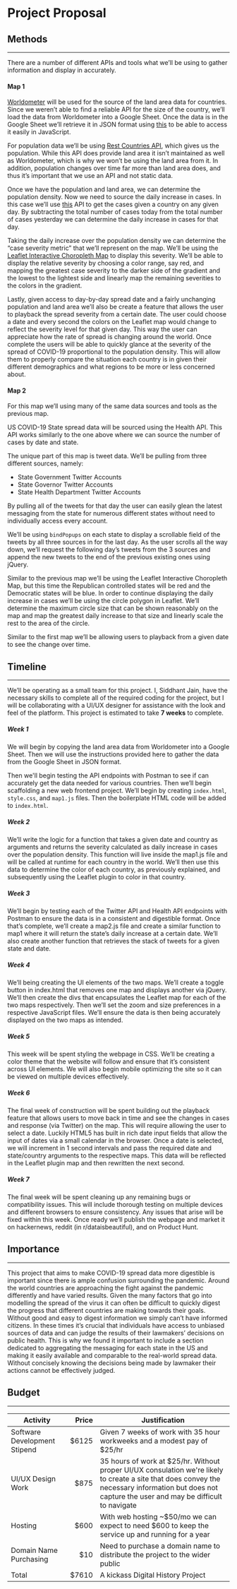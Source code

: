 # Project Proposal


## Methods
---
There are a number of different APIs and tools what we’ll be using to gather information and display in accurately.

#### Map 1

[Worldometer](https://www.worldometers.info/geography/largest-countries-in-the-world/) will be used for the source of the land area data for countries. Since we weren’t able to find a reliable API for the size of the country, we’ll load the data from Worldometer into a Google Sheet. Once the data is in the Google Sheet we’ll retrieve it in JSON format using [this](https://support.geckoboard.com/hc/en-us/articles/360006412678-Import-JSON-data-to-a-Google-Sheet) to be able to access it easily in JavaScript.

For population data we’ll be using [Rest Countries API](https://restcountries.eu/), which gives us the population. While this API does provide land area it isn’t maintained as well as Worldometer, which is why we won’t be using the land area from it. In addition, population changes over time far more than land area does, and thus it’s important that we use an API and not static data.

Once we have the population and land area, we can determine the population density. Now we need to source the daily increase in cases. In this case we’ll use [this](https://documenter.getpostman.com/view/10808728/SzS8rjbc?version=latest#b07f97ba-24f4-4ebe-ad71-97fa35f3b683) API to get the cases given a country on any given day. By subtracting the total number of cases today from the total number of cases yesterday we can determine the daily increase in cases for that day.

Taking the daily increase over the population density we can determine the “case severity metric” that we’ll represent on the map. We’ll be using the [Leaflet Interactive Choropleth Map](https://leafletjs.com/examples/choropleth/) to display this severity. We’ll be able to display the relative severity by choosing a color range, say red, and mapping the greatest case severity to the darker side of the gradient and the lowest to the lightest side and linearly map the remaining severities to the colors in the gradient.

Lastly, given access to day-by-day spread date and a fairly unchanging population and land area we’ll also be create a feature that allows the user to playback the spread severity from a certain date. The user could choose a date and every second the colors on the Leaflet map would change to reflect the severity level for that given day. This way the user can appreciate how the rate of spread is changing around the world.
Once complete the users will be able to quickly glance at the severity of the spread of COVID-19 proportional to the population density. This will allow them to properly compare the situation each country is in given their different demographics and what regions to be more or less concerned about.

#### Map 2

For this map we’ll using many of the same data sources and tools as the previous map.

US COVID-19 State spread data will be sourced using the Health API. This API works similarly to the one above where we can source the number of cases by date and state.

The unique part of this map is tweet data. We’ll be pulling from three different sources, namely:
- State Government Twitter Accounts
- State Governor Twitter Accounts
- State Health Department Twitter Accounts

By pulling all of the tweets for that day the user can easily glean the latest messaging from the state for numerous different states without need to individually access every account.

We’ll be using `bindPopups` on each state to display a scrollable field of the tweets by all three sources in for the last day. As the user scrolls all the way down, we’ll request the following day’s tweets from the 3 sources and append the new tweets to the end of the previous existing ones using jQuery.

Similar to the previous map we’ll be using the Leaflet Interactive Choropleth Map, but this time the Republican controlled states will be red and the Democratic states will be blue. In order to continue displaying the daily increase in cases we’ll be using the circle polygon in Leaflet. We’ll determine the maximum circle size that can be shown reasonably on the map and map the greatest daily increase to that size and linearly scale the rest to the area of the circle.

Similar to the first map we’ll be allowing users to playback from a given date to see the change over time.

## Timeline
---
We’ll be operating as a small team for this project. I, Siddhant Jain, have the necessary skills to complete all of the required coding for the project, but I will be collaborating with a UI/UX designer for assistance with the look and feel of the platform. This project is estimated to take **7 weeks** to complete.

##### Week 1
We will begin by copying the land area data from Worldometer into a Google Sheet. Then we will use the instructions provided here to gather the data from the Google Sheet in JSON format.

Then we'll begin testing the API endpoints with Postman to see if can accurately get the data needed for various countries. Then we’ll begin scaffolding a new web frontend project. We’ll begin by creating `index.html`, `style.css`, and `map1.js` files. Then the boilerplate HTML code will be added to `index.html`.

##### Week 2
We’ll write the logic for a function that takes a given date and country as arguments and returns the severity calculated as daily increase in cases over the population density. This function will live inside the map1.js file and will be called at runtime for each country in the world. We’ll then use this data to determine the color of each country, as previously explained, and subsequently using the Leaflet plugin to color in that country.

##### Week 3
We’ll begin by testing each of the Twitter API and Health API endpoints with Postman to ensure the data is in a consistent and digestible format. Once that’s complete, we’ll create a map2.js file and create a similar function to map1 where it will return the state’s daily increase at a certain date. We’ll also create another function that retrieves the stack of tweets for a given state and date.

##### Week 4
We’ll being creating the UI elements of the two maps. We’ll create a toggle button in index.html that removes one map and displays another via jQuery. We’ll then create the divs that encapsulates the Leaflet map for each of the two maps respectively. Then we’ll set the zoom and size preferences in a respective JavaScript files. We’ll ensure the data is then being accurately displayed on the two maps as intended.

##### Week 5
This week will be spent styling the webpage in CSS. We’ll be creating a color theme that the website will follow and ensure that it’s consistent across UI elements. We will also begin mobile optimizing the site so it can be viewed on multiple devices effectively.

##### Week 6
The final week of construction will be spent building out the playback feature that allows users to move back in time and see the changes in cases and response (via Twitter) on the map. This will require allowing the user to select a date. Luckily HTML5 has built in rich date input fields that allow the input of dates via a small calendar in the browser. Once a date is selected, we will increment in 1 second intervals and pass the required date and state/country arguments to the respective maps. This data will be reflected in the Leaflet plugin map and then rewritten the next second.

##### Week 7
The final week will be spent cleaning up any remaining bugs or compatibility issues. This will include thorough testing on multiple devices and different browsers to ensure consistency. Any issues that arise will be fixed within this week. Once ready we’ll publish the webpage and market it on hackernews, reddit (in r/dataisbeautiful), and on Product Hunt.

## Importance
---

This project that aims to make COVID-19 spread data more digestible is important since there is ample confusion surrounding the pandemic. Around the world countries are approaching the fight against the pandemic differently and have varied results. Given the many factors that go into modelling the spread of the virus it can often be difficult to quickly digest the progress that different countries are making towards their goals. Without good and easy to digest information we simply can’t have informed citizens. In these times it’s crucial that individuals have access to unbiased sources of data and can judge the results of their lawmakers’ decisions on public health. This is why we found it important to include a section dedicated to aggregating the messaging for each state in the US and making it easily available and comparable to the real-world spread data. Without concisely knowing the decisions being made by lawmaker their actions cannot be effectively judged.

## Budget
---

| Activity |      Price      |  Justification |
|----------|-------------:|------|
| Software Development Stipend |  $6125 | Given 7 weeks of work with 35 hour workweeks and a modest pay of $25/hr |
| UI/UX Design Work | $875| 35 hours of work at $25/hr. Without proper UI/UX consulation we're likely to create a site that does convey the necessary information but does not capture the user and may be difficult to navigate|
| Hosting | $600 | With web hosting ~$50/mo we can expect to need $600 to keep the service up and running for a year |
| Domain Name Purchasing |    $10   |   Need to purchase a domain name to distribute the project to the wider public |
|Total| $7610 | A kickass Digital History Project|
